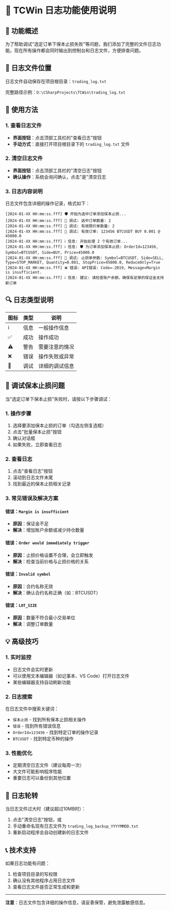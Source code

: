 # 📄 TCWin 日志功能使用说明

## 🎯 功能概述

为了帮助调试"选定订单下保本止损失败"等问题，我们添加了完整的文件日志功能。现在所有操作都会同时输出到控制台和日志文件，方便排查问题。

## 📁 日志文件位置

日志文件自动保存在项目根目录：`trading_log.txt`

完整路径示例：`D:\CSharpProjects\TCWin\trading_log.txt`

## 🔧 使用方法

### 1. 查看日志文件
- **界面按钮**：点击顶部工具栏的"查看日志"按钮
- **手动方式**：直接打开项目根目录下的 `trading_log.txt` 文件

### 2. 清空日志文件
- **界面按钮**：点击顶部工具栏的"清空日志"按钮
- **确认操作**：系统会询问确认，点击"是"清空日志

### 3. 日志内容说明

日志文件包含详细的操作记录，格式如下：
```
[2024-01-XX HH:mm:ss.fff] 🛡️ 开始为选中订单添加保本止损...
[2024-01-XX HH:mm:ss.fff] 🔧 调试: 选中订单数量: 2
[2024-01-XX HH:mm:ss.fff] 🔧 调试: 有效限价单数量: 2
[2024-01-XX HH:mm:ss.fff] 🔧 调试: 有效订单: 123456 BTCUSDT BUY 0.001 @ 45000.0
[2024-01-XX HH:mm:ss.fff] ℹ️ 信息: 开始处理 2 个有效订单...
[2024-01-XX HH:mm:ss.fff] ℹ️ 信息: 🛡️ 为订单添加保本止损: OrderId=123456, Symbol=BTCUSDT, Side=BUY, Price=45000.0
[2024-01-XX HH:mm:ss.fff] 🔧 调试: 止损单参数: Symbol=BTCUSDT, Side=SELL, Type=STOP_MARKET, Quantity=0.001, StopPrice=45000.0, ReduceOnly=True
[2024-01-XX HH:mm:ss.fff] ❌ 错误: API错误: Code=-2019, Message=Margin is insufficient.
[2024-01-XX HH:mm:ss.fff] ℹ️ 信息: 建议: 请检查账户余额，确保有足够的保证金支持新订单
```

## 🔍 日志类型说明

| 图标 | 类型 | 说明 |
|------|------|------|
| ℹ️ | 信息 | 一般操作信息 |
| ✅ | 成功 | 操作成功 |
| ⚠️ | 警告 | 需要注意的情况 |
| ❌ | 错误 | 操作失败或异常 |
| 🔧 | 调试 | 详细的调试信息 |

## 🐛 调试保本止损问题

当"选定订单下保本止损"失败时，请按以下步骤调试：

### 1. 操作步骤
1. 选择要添加保本止损的订单（勾选左侧复选框）
2. 点击"批量保本止损"按钮
3. 确认对话框
4. 如果失败，立即查看日志

### 2. 查看日志
1. 点击"查看日志"按钮
2. 滚动到日志文件末尾
3. 找到最近的保本止损相关记录

### 3. 常见错误及解决方案

#### 错误：`Margin is insufficient`
- **原因**：保证金不足
- **解决**：增加账户余额或减少持仓数量

#### 错误：`Order would immediately trigger`
- **原因**：止损价格设置不合理，会立即触发
- **解决**：检查当前价格与止损价格的关系

#### 错误：`Invalid symbol`
- **原因**：合约名称无效
- **解决**：确认合约名称正确（如：BTCUSDT）

#### 错误：`LOT_SIZE`
- **原因**：数量不符合最小交易单位
- **解决**：调整订单数量

## 💡 高级技巧

### 1. 实时监控
- 日志文件会实时更新
- 可以使用文本编辑器（如记事本、VS Code）打开日志文件
- 某些编辑器支持自动刷新功能

### 2. 日志搜索
在日志文件中搜索关键词：
- `保本止损` - 找到所有保本止损相关操作
- `错误` - 找到所有错误信息
- `OrderId=123456` - 找到特定订单的操作记录
- `BTCUSDT` - 找到特定币种的操作

### 3. 性能优化
- 定期清空日志文件（建议每周一次）
- 大文件可能影响程序性能
- 重要日志可以备份到其他位置

## 🔄 日志轮转

当日志文件过大时（建议超过10MB时）：
1. 点击"清空日志"按钮，或
2. 手动重命名现有日志文件为 `trading_log_backup_YYYYMMDD.txt`
3. 重新启动程序会自动创建新的日志文件

## 📞 技术支持

如果日志功能有问题：
1. 检查项目目录的写权限
2. 确认没有其他程序占用日志文件
3. 查看日志文件是否正常生成和更新

---

**注意**：日志文件包含详细的操作信息，请妥善保管，避免泄露敏感信息。 